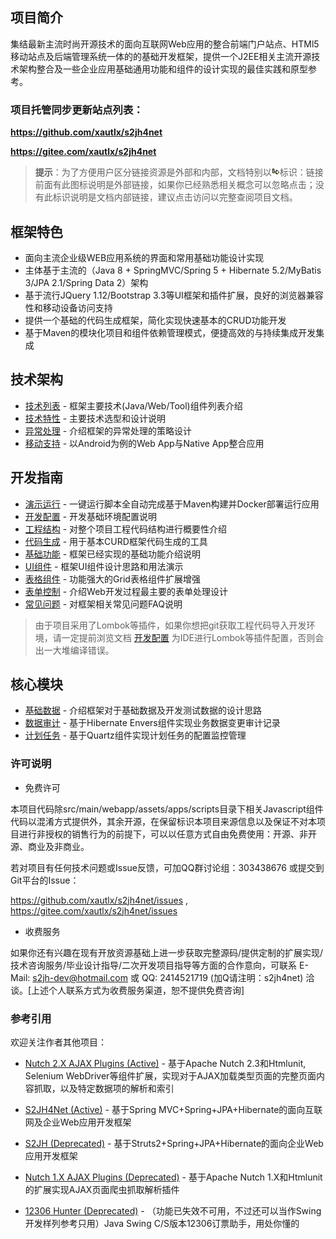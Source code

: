 ## 项目简介

集结最新主流时尚开源技术的面向互联网Web应用的整合前端门户站点、HTMl5移动站点及后端管理系统一体的的基础开发框架，提供一个J2EE相关主流开源技术架构整合及一些企业应用基础通用功能和组件的设计实现的最佳实践和原型参考。

### 项目托管同步更新站点列表：

**https://github.com/xautlx/s2jh4net**

**https://gitee.com/xautlx/s2jh4net**

> **提示**：为了方便用户区分链接资源是外部和内部，文档特别以![link](images/link.gif)标识：链接前面有此图标说明是外部链接，如果你已经熟悉相关概念可以忽略点击；没有此标识说明是文档内部链接，建议点击访问以完整查阅项目文档。

## 框架特色

* 面向主流企业级WEB应用系统的界面和常用基础功能设计实现
* 主体基于主流的（Java 8 + SpringMVC/Spring 5 + Hibernate 5.2/MyBatis 3/JPA 2.1/Spring Data 2）架构
* 基于流行JQuery 1.12/Bootstrap 3.3等UI框架和插件扩展，良好的浏览器兼容性和移动设备访问支持
* 提供一个基础的代码生成框架，简化实现快速基本的CRUD功能开发
* 基于Maven的模块化项目和组件依赖管理模式，便捷高效的与持续集成开发集成

## 技术架构

* [技术列表](技术列表.md) - 框架主要技术(Java/Web/Tool)组件列表介绍
* [技术特性](技术特性.md) - 主要技术选型和设计说明
* [异常处理](异常处理.md) - 介绍框架的异常处理的策略设计
* [移动支持](移动支持.md) - 以Android为例的Web App与Native App整合应用

## 开发指南

* [演示运行](演示运行.md) - 一键运行脚本全自动完成基于Maven构建并Docker部署运行应用
* [开发配置](开发配置.md) - 开发基础环境配置说明
* [工程结构](工程结构.md) - 对整个项目工程代码结构进行概要性介绍
* [代码生成](代码生成.md) - 用于基本CURD框架代码生成的工具
* [基础功能](基础功能.md) - 框架已经实现的基础功能介绍说明
* [UI组件](UI组件.md)    - 框架UI组件设计思路和用法演示
* [表格组件](表格组件.md) - 功能强大的Grid表格组件扩展增强
* [表单控制](表单控制.md) - 介绍Web开发过程最主要的表单处理设计
* [常见问题](FAQ.md)     - 对框架相关常见问题FAQ说明

> 由于项目采用了Lombok等插件，如果你想把git获取工程代码导入开发环境，请一定提前浏览文档 [开发配置](开发配置.md) 为IDE进行Lombok等插件配置，否则会出一大堆编译错误。

## 核心模块

* [基础数据](基础数据.md) - 介绍框架对于基础数据及开发测试数据的设计思路
* [数据审计](数据审计.md) - 基于Hibernate Envers组件实现业务数据变更审计记录
* [计划任务](计划任务.md) - 基于Quartz组件实现计划任务的配置监控管理

### 许可说明

* 免费许可

本项目代码除src/main/webapp/assets/apps/scripts目录下相关Javascript组件代码以混淆方式提供外，其余开源，在保留标识本项目来源信息以及保证不对本项目进行非授权的销售行为的前提下，可以以任意方式自由免费使用：开源、非开源、商业及非商业。

若对项目有任何技术问题或Issue反馈，可加QQ群讨论组：303438676 或提交到Git平台的Issue：

https://github.com/xautlx/s2jh4net/issues , https://gitee.com/xautlx/s2jh4net/issues

* 收费服务

如果你还有兴趣在现有开放资源基础上进一步获取完整源码/提供定制的扩展实现/技术咨询服务/毕业设计指导/二次开发项目指导等方面的合作意向，可联系 E-Mail: s2jh-dev@hotmail.com 或 QQ: 2414521719 (加Q请注明：s2jh4net) 洽谈。[上述个人联系方式为收费服务渠道，恕不提供免费咨询]


### 参考引用

欢迎关注作者其他项目：

* [Nutch 2.X AJAX Plugins (Active)](https://github.com/xautlx/nutch-ajax) -  基于Apache Nutch 2.3和Htmlunit, Selenium WebDriver等组件扩展，实现对于AJAX加载类型页面的完整页面内容抓取，以及特定数据项的解析和索引

* [S2JH4Net (Active)](https://github.com/xautlx/s2jh4net) -  基于Spring MVC+Spring+JPA+Hibernate的面向互联网及企业Web应用开发框架

* [S2JH (Deprecated)](https://github.com/xautlx/s2jh) -  基于Struts2+Spring+JPA+Hibernate的面向企业Web应用开发框架
 
* [Nutch 1.X AJAX Plugins (Deprecated)](https://github.com/xautlx/nutch-htmlunit) -  基于Apache Nutch 1.X和Htmlunit的扩展实现AJAX页面爬虫抓取解析插件
 
* [12306 Hunter (Deprecated)](https://github.com/xautlx/12306-hunter) - （功能已失效不可用，不过还可以当作Swing开发样列参考只用）Java Swing C/S版本12306订票助手，用处你懂的
